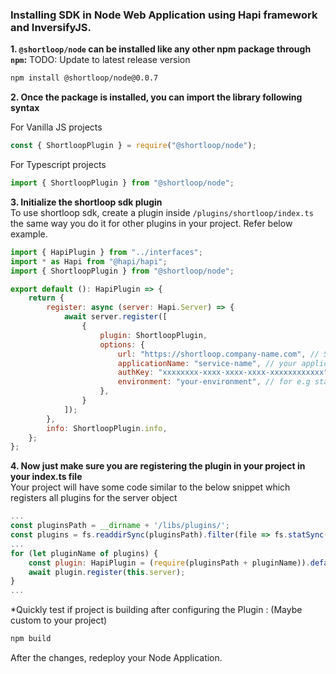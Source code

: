 ### Installing SDK in **Node**  Web Application using Hapi framework and InversifyJS.

**1. `@shortloop/node` can be installed like any other npm package through `npm`:**
TODO: Update to latest release version
```bash
npm install @shortloop/node@0.0.7
```

**2. Once the package is installed, you can import the library following syntax**

For Vanilla JS projects
```js
const { ShortloopPlugin } = require("@shortloop/node");
```

For Typescript projects
```js
import { ShortloopPlugin } from "@shortloop/node";
```

**3. Initialize the shortloop sdk plugin**  
To use shortloop sdk, create a plugin inside ```/plugins/shortloop/index.ts``` the same way you do it for other plugins in your project. Refer below example. 
```js
import { HapiPlugin } from "../interfaces";
import * as Hapi from "@hapi/hapi";
import { ShortloopPlugin } from "@shortloop/node";

export default (): HapiPlugin => {
    return {
        register: async (server: Hapi.Server) => {
            await server.register([
                {
                    plugin: ShortloopPlugin,
                    options: {
                        url: "https://shortloop.company-name.com", // ShortLoop URL. (Provided by ShortLoop team.)
                        applicationName: "service-name", // your application name here
                        authKey: "xxxxxxxx-xxxx-xxxx-xxxx-xxxxxxxxxxxx", // ShortLoop Auth Key. (Provided by ShortLoop team.)
                        environment: "your-environment", // for e.g stage or prod
                    },
                }
            ]);
        },
        info: ShortloopPlugin.info,
    };
};
```
**4. Now just make sure you are registering the plugin in your project in your index.ts file**  
Your project will have some code similar to the below snippet which registers all plugins for the server object
```js
...
const pluginsPath = __dirname + '/libs/plugins/';
const plugins = fs.readdirSync(pluginsPath).filter(file => fs.statSync(path.join(pluginsPath, file)).isDirectory());
...
for (let pluginName of plugins) {
    const plugin: HapiPlugin = (require(pluginsPath + pluginName)).default();
    await plugin.register(this.server);
}
...
```

*Quickly test if project is building after configuring the Plugin :  (Maybe custom to your project)

```bash
npm build
```

After the changes, redeploy your Node Application.
